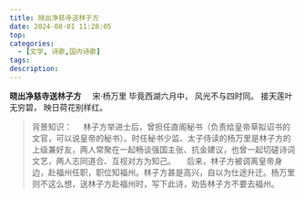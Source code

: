 ```yaml
---
title: 晓出净慈寺送林子方
date: 2024-08-01 11:28:05
top:
categories:
  - [文学, 诗歌,国内诗歌]
tags:
description:
---
```

**晓出净慈寺送林子方**
&nbsp;&nbsp;&nbsp;&nbsp;宋·杨万里
毕竟西湖六月中，
风光不与四时同。
接天莲叶无穷碧，
映日荷花别样红。

<!--more-->

>背景知识：
>&nbsp;&nbsp;&nbsp;&nbsp;林子方举进士后，曾担任直阁秘书（负责给皇帝草拟诏书的文官，可以说皇帝的秘书）。时任秘书少监、太子侍读的杨万里是林子方的上级兼好友，两人常聚在一起畅谈强国主张、抗金建议，也曾一起切磋诗词文艺，两人志同道合、互视对方为知己。
>&nbsp;&nbsp;&nbsp;&nbsp;后来，林子方被调离皇帝身边，赴福州任职，职位知福州。林子方甚是高兴，自以为仕途升迁。杨万里则不这么想，送林子方赴福州时，写下此诗，劝告林子方不要去福州。